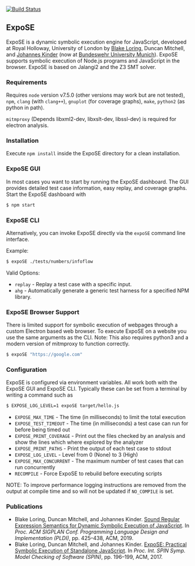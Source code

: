 [![Build Status](https://travis-ci.org/ExpoSEJS/ExpoSE.svg?branch=master)](https://travis-ci.org/ExpoSEJS/ExpoSE)

## ExpoSE

ExpoSE is a dynamic symbolic execution engine for JavaScript, developed at Royal Holloway, University of London by [Blake Loring](https://www.parsed.uk), Duncan Mitchell, and [Johannes Kinder](https://www.unibw.de/patch) (now at [Bundeswehr University Munich](https://www.unibw.de/)). 
ExpoSE supports symbolic execution of Node.js programs and JavaScript in the browser. ExpoSE is based on Jalangi2 and the Z3 SMT solver.

### Requirements

Requires `node` version v7.5.0 (other versions may work but are not tested), `npm`, `clang` (with `clang++`), `gnuplot` (for coverage graphs), `make`, `python2` (as python in path).

`mitmproxy` (Depends libxml2-dev, libxslt-dev, libssl-dev) is required for electron analysis.

### Installation

Execute `npm install` inside the ExpoSE directory for a clean installation.

### ExpoSE GUI

In most cases you want to start by running the ExpoSE dashboard. The GUI provides detailed test case information, easy replay, and coverage graphs. Start the ExpoSE dashboard with

```sh
$ npm start
```

### ExpoSE CLI

Alternatively, you can invoke ExpoSE directly via the `expoSE` command line interface.

Example:

```sh
$ expoSE ./tests/numbers/infoflow
```

Valid Options:

* `replay`     - Replay a test case with a specific input.
* `ahg`        - Automatically generate a generic test harness for a specified NPM library.

### ExpoSE Browser Support

There is limited support for symbolic execution of webpages through a custom Electron based web browser. To execute ExpoSE on a website you use the same arguments as the CLI. Note: This also requires python3 and a modern version of mitmproxy to function correctly.

```sh
$ expoSE "https://google.com"
```

### Configuration

ExpoSE is configured via environment variables. All work both with the ExpoSE GUI and ExpoSE CLI. Typically these can be set from a terminal by writing a command such as

```sh
$ EXPOSE_LOG_LEVEL=1 expoSE target/hello.js
```

* `EXPOSE_MAX_TIME`         - The time (in milliseconds) to limit the total execution
* `EXPOSE_TEST_TIMEOUT`     - The time (in milliseconds) a test case can run for before being timed out
* `EXPOSE_PRINT_COVERAGE`   - Print out the files checked by an analysis and show the lines which where explored by the analyzer
* `EXPOSE_PRINT_PATHS`      - Print the output of each test case to stdout
* `EXPOSE_LOG_LEVEL`        - Level from 0 (None) to 3 (High)
* `EXPOSE_MAX_CONCURRENT`   - The maximum number of test cases that can run concurrently
* `RECOMPILE`               - Force ExpoSE to rebuild before executing scripts

NOTE: To improve performance logging instructions are removed from the output at compile time and so will not be updated if `NO_COMPILE` is set.

### Publications

* Blake Loring, Duncan Mitchell, and Johannes Kinder. [Sound Regular Expression Semantics for Dynamic Symbolic Execution of JavaScript](https://www.unibw.de/patch/papers/pldi19-regex.pdf). In _Proc. ACM SIGPLAN Conf. Programming Language Design and Implementation (PLDI)_, pp. 425–438, ACM, 2019.
* Blake Loring, Duncan Mitchell, and Johannes Kinder. [ExpoSE: Practical Symbolic Execution of Standalone JavaScript](https://www.unibw.de/patch/papers/spin17-expose.pdf). In _Proc. Int. SPIN Symp. Model Checking of Software (SPIN)_, pp. 196–199, ACM, 2017.
